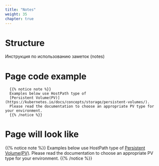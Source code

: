 ```yaml
---
title: "Notes"
weight: 35
chapter: true
---
```






#   Structure

Инструкция по использованию заметок (notes)



#   Page code example

```shell
  {{% notice note %}}
  Examples below use HostPath type of
  [Persistent Volume(PV)](https://kubernetes.io/docs/concepts/storage/persistent-volumes/).
  Please read the documentation to choose an appropriate PV type for your environment.
  {{% /notice %}}
```

#   Page will look like

{{% notice note %}}
Examples below use HostPath type of
[Persistent Volume(PV)](https://kubernetes.io/docs/concepts/storage/persistent-volumes/).
Please read the documentation to choose an appropriate PV type for your environment.
{{% /notice %}}



